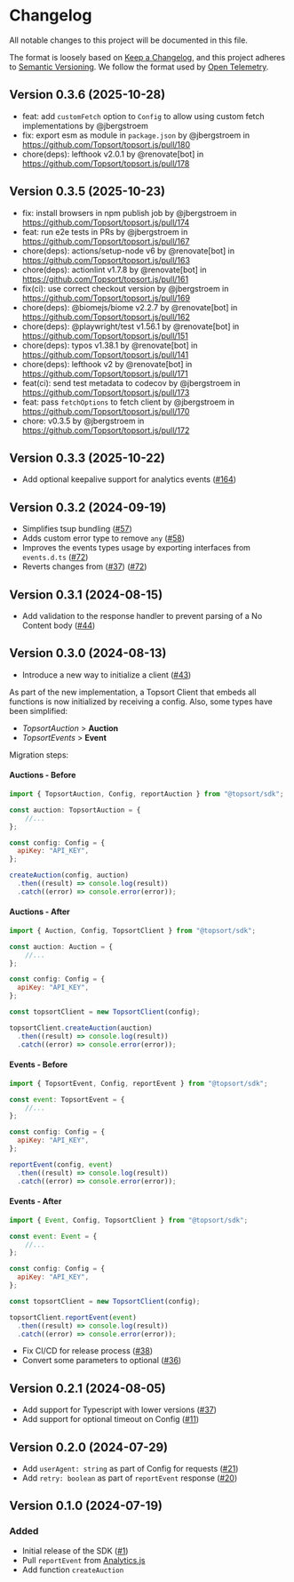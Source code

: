 # Changelog

All notable changes to this project will be documented in this file.

The format is loosely based on [Keep a Changelog](https://keepachangelog.com/en/1.0.0/),
and this project adheres to [Semantic Versioning](https://semver.org/spec/v2.0.0.html).
We follow the format used by [Open Telemetry](https://github.com/open-telemetry/opentelemetry-python/blob/main/CHANGELOG.md).

## Version 0.3.6 (2025-10-28)

- feat: add `customFetch` option to `Config` to allow using custom fetch implementations by @jbergstroem
- fix: export esm as module in `package.json` by @jbergstroem in https://github.com/Topsort/topsort.js/pull/180
- chore(deps): lefthook v2.0.1 by @renovate[bot] in https://github.com/Topsort/topsort.js/pull/178

## Version 0.3.5 (2025-10-23)

- fix: install browsers in npm publish job by @jbergstroem in https://github.com/Topsort/topsort.js/pull/174
- feat: run e2e tests in PRs by @jbergstroem in https://github.com/Topsort/topsort.js/pull/167
- chore(deps): actions/setup-node v6 by @renovate[bot] in https://github.com/Topsort/topsort.js/pull/163
- chore(deps): actionlint v1.7.8 by @renovate[bot] in https://github.com/Topsort/topsort.js/pull/161
- fix(ci): use correct checkout version by @jbergstroem in https://github.com/Topsort/topsort.js/pull/169
- chore(deps): @biomejs/biome v2.2.7 by @renovate[bot] in https://github.com/Topsort/topsort.js/pull/162
- chore(deps): @playwright/test v1.56.1 by @renovate[bot] in https://github.com/Topsort/topsort.js/pull/151
- chore(deps): typos v1.38.1 by @renovate[bot] in https://github.com/Topsort/topsort.js/pull/141
- chore(deps): lefthook v2 by @renovate[bot] in https://github.com/Topsort/topsort.js/pull/171
- feat(ci): send test metadata to codecov by @jbergstroem in https://github.com/Topsort/topsort.js/pull/173
- feat: pass `fetchOptions` to fetch client by @jbergstroem in https://github.com/Topsort/topsort.js/pull/170
- chore: v0.3.5 by @jbergstroem in https://github.com/Topsort/topsort.js/pull/172


## Version 0.3.3 (2025-10-22)

- Add optional keepalive support for analytics events ([#164](https://github.com/Topsort/topsort.js/pull/164))

## Version 0.3.2 (2024-09-19)

- Simplifies tsup bundling ([#57](https://github.com/Topsort/topsort.js/pull/57))
- Adds custom error type to remove `any` ([#58](https://github.com/Topsort/topsort.js/pull/58))
- Improves the events types usage by exporting interfaces from `events.d.ts` ([#72](https://github.com/Topsort/topsort.js/pull/72/commits/3819cf7effee078833096139c6a2145829d610bf))
- Reverts changes from ([#37](https://github.com/Topsort/topsort.js/pull/37)) ([#72](https://github.com/Topsort/topsort.js/pull/72/commits/1c14393c61413dc5d7298b83942a185a4ac6a884))

## Version 0.3.1 (2024-08-15)

- Add validation to the response handler to prevent parsing of a No Content body ([#44](https://github.com/Topsort/topsort.js/pull/49))

## Version 0.3.0 (2024-08-13)

- Introduce a new way to initialize a client ([#43](https://github.com/Topsort/topsort.js/pull/43))

As part of the new implementation, a Topsort Client that embeds all functions is now initialized by receiving a config. Also, some types have been simplified:
- _TopsortAuction_ > **Auction**
- _TopsortEvents_ > **Event**

Migration steps:

#### Auctions - Before
```js
import { TopsortAuction, Config, reportAuction } from "@topsort/sdk";

const auction: TopsortAuction = {
    //...
};

const config: Config = {
  apiKey: "API_KEY",
};

createAuction(config, auction)
  .then((result) => console.log(result))
  .catch((error) => console.error(error));
```

#### Auctions - After
```js
import { Auction, Config, TopsortClient } from "@topsort/sdk";

const auction: Auction = {
    //...
};

const config: Config = {
  apiKey: "API_KEY",
};

const topsortClient = new TopsortClient(config);

topsortClient.createAuction(auction)
  .then((result) => console.log(result))
  .catch((error) => console.error(error));
```


#### Events - Before
```js
import { TopsortEvent, Config, reportEvent } from "@topsort/sdk";

const event: TopsortEvent = {
    //...
};

const config: Config = {
  apiKey: "API_KEY",
};

reportEvent(config, event)
  .then((result) => console.log(result))
  .catch((error) => console.error(error));
```

#### Events - After
```js
import { Event, Config, TopsortClient } from "@topsort/sdk";

const event: Event = {
    //...
};

const config: Config = {
  apiKey: "API_KEY",
};

const topsortClient = new TopsortClient(config);

topsortClient.reportEvent(event)
  .then((result) => console.log(result))
  .catch((error) => console.error(error));
```

- Fix CI/CD for release process ([#38](https://github.com/Topsort/topsort.js/pull/38))
- Convert some parameters to optional ([#36](https://github.com/Topsort/topsort.js/pull/36))

## Version 0.2.1 (2024-08-05)

- Add support for Typescript with lower versions ([#37](https://github.com/Topsort/topsort.js/pull/37))
- Add support for optional timeout on Config ([#11](https://github.com/Topsort/topsort.js/pull/11))

## Version 0.2.0 (2024-07-29)

- Add `userAgent: string` as part of Config for requests ([#21](https://github.com/Topsort/topsort.js/pull/21))
- Add `retry: boolean` as part of `reportEvent` response ([#20](https://github.com/Topsort/topsort.js/pull/20))

## Version 0.1.0 (2024-07-19)

### Added

- Initial release of the SDK ([#1](https://github.com/Topsort/topsort.js/pull/1))
- Pull `reportEvent` from [Analytics.js](https://github.com/Topsort/analytics.js)
- Add function `createAuction`
